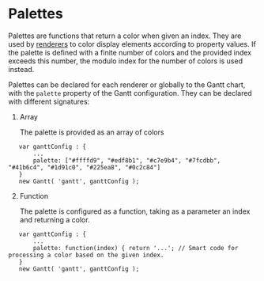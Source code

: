 # Palettes

Palettes are functions that return a color when given an index. They are used by [renderers](./?path=/story/guides-miscellaneous--renderers) to color display elements according to property values.
If the palette is defined with a finite number of colors and the provided index exceeds this number, the modulo index for the number of colors is used instead.

Palettes can be declared for each renderer or globally to the Gantt chart, with the `palette` property of the Gantt configuration.
They can be declared with different signatures:

1. Array

   The palette is provided as an array of colors

```
   var ganttConfig : {
       ...
       palette: ["#ffffd9", "#edf8b1", "#c7e9b4", "#7fcdbb", "#41b6c4", "#1d91c0", "#225ea8", "#0c2c84"]
   }
   new Gantt( 'gantt', ganttConfig );
```

2. Function

   The palette is configured as a function, taking as a parameter an index and returning a color.

```
   var ganttConfig : {
       ...
       palette: function(index) { return '...'; // Smart code for processing a color based on the given index.
   }
   new Gantt( 'gantt', ganttConfig );
```
